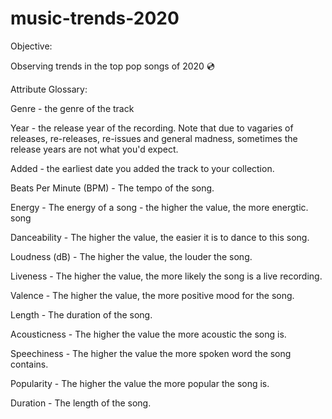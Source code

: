# music-trends-2020

Objective:

Observing trends in the top pop songs of 2020 :cd:


Attribute Glossary:

Genre - the genre of the track

Year - the release year of the recording. Note that due to vagaries of releases, re-releases, re-issues and general madness, sometimes the release years are not what you'd expect.

Added - the earliest date you added the track to your collection.

Beats Per Minute (BPM) - The tempo of the song.

Energy - The energy of a song - the higher the value, the more energtic. song

Danceability - The higher the value, the easier it is to dance to this song.

Loudness (dB) - The higher the value, the louder the song.

Liveness - The higher the value, the more likely the song is a live recording.

Valence - The higher the value, the more positive mood for the song.

Length - The duration of the song.

Acousticness - The higher the value the more acoustic the song is.

Speechiness - The higher the value the more spoken word the song contains.

Popularity - The higher the value the more popular the song is.

Duration - The length of the song.
